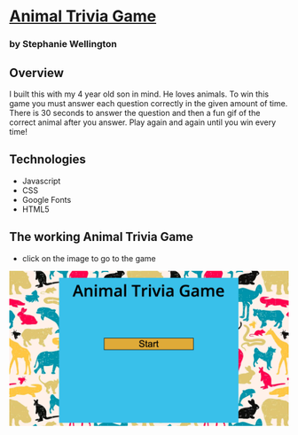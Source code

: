 # [Animal Trivia Game](https://steffisbootcampdrive.github.io/TriviaGame/index.html)
### by Stephanie Wellington

## Overview
I built this with my 4 year old son in mind. He loves animals. To win this game you must answer each question correctly in the given amount of time. 
There is 30 seconds to answer the question and then a fun gif of the correct animal after you answer. Play again and again until you win every time!

## Technologies
* Javascript
* CSS
* Google Fonts
* HTML5


## The working Animal Trivia Game
* click on the image to go to the game
<a href="https://steffisbootcampdrive.github.io/TriviaGame/" target="_blank">
    <img src="assets/images/AnimalTriviaGame.png" alt="AnimalTriviaGame">
</a>